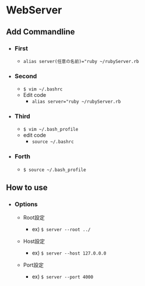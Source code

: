 # WebServer

## Add Commandline
 - ### First
    - `alias server(任意の名前)="ruby ~/rubyServer.rb`
 - ### Second
    - `$ vim ~/.bashrc`
    - Edit code
       - `alias server="ruby ~/rubyServer.rb`
 - ### Third
    - `$ vim ~/.bash_profile`
    - edit code
        - `source ~/.bashrc`
 - ### Forth
    - `$ source ~/.bash_profile`
 
## How to use
- ### Options
  - Root設定
    - ex) `$ server --root ../`
    
  - Host設定
    - ex) `$ server --host 127.0.0.0`
  - Port設定
    - ex) `$ server --port 4000`
